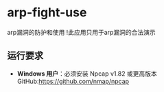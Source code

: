 # arp-fight-use
arp漏洞的防护和使用
!此应用只用于arp漏洞的合法演示
## 运行要求
- **Windows 用户**：必须安装 Npcap v1.82 或更高版本
GitHub:https://github.com/nmap/npcap
